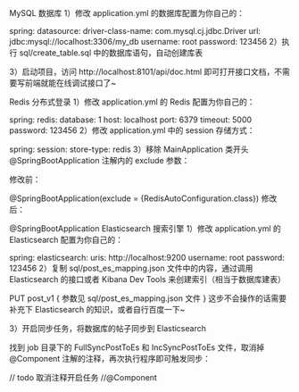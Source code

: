 
MySQL 数据库
1）修改 application.yml 的数据库配置为你自己的：

spring:
  datasource:
    driver-class-name: com.mysql.cj.jdbc.Driver
    url: jdbc:mysql://localhost:3306/my_db
    username: root
    password: 123456
2）执行 sql/create_table.sql 中的数据库语句，自动创建库表

3）启动项目，访问 http://localhost:8101/api/doc.html 即可打开接口文档，不需要写前端就能在线调试接口了~



Redis 分布式登录
1）修改 application.yml 的 Redis 配置为你自己的：

spring:
  redis:
    database: 1
    host: localhost
    port: 6379
    timeout: 5000
    password: 123456
2）修改 application.yml 中的 session 存储方式：

spring:
  session:
    store-type: redis
3）移除 MainApplication 类开头 @SpringBootApplication 注解内的 exclude 参数：

修改前：

@SpringBootApplication(exclude = {RedisAutoConfiguration.class})
修改后：

@SpringBootApplication
Elasticsearch 搜索引擎
1）修改 application.yml 的 Elasticsearch 配置为你自己的：

spring:
  elasticsearch:
    uris: http://localhost:9200
    username: root
    password: 123456
2）复制 sql/post_es_mapping.json 文件中的内容，通过调用 Elasticsearch 的接口或者 Kibana Dev Tools 来创建索引（相当于数据库建表）

PUT post_v1
{
 参数见 sql/post_es_mapping.json 文件
}
这步不会操作的话需要补充下 Elasticsearch 的知识，或者自行百度一下~

3）开启同步任务，将数据库的帖子同步到 Elasticsearch

找到 job 目录下的 FullSyncPostToEs 和 IncSyncPostToEs 文件，取消掉 @Component 注解的注释，再次执行程序即可触发同步：

// todo 取消注释开启任务
//@Component
